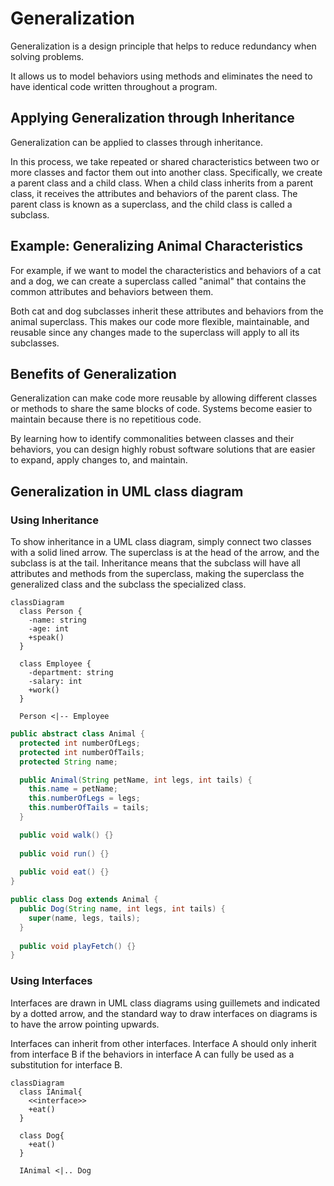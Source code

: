 # Generalization

Generalization is a design principle that helps to reduce redundancy when solving problems.

It allows us to model behaviors using methods and eliminates the need to have identical code written throughout a program.


## Applying Generalization through Inheritance

Generalization can be applied to classes through inheritance.

In this process, we take repeated or shared characteristics between two or more classes and factor them out into another class. Specifically, we create a parent class and a child class. When a child class inherits from a parent class, it receives the attributes and behaviors of the parent class. The parent class is known as a superclass, and the child class is called a subclass.


## Example: Generalizing Animal Characteristics

For example, if we want to model the characteristics and behaviors of a cat and a dog, we can create a superclass called "animal" that contains the common attributes and behaviors between them.

Both cat and dog subclasses inherit these attributes and behaviors from the animal superclass. This makes our code more flexible, maintainable, and reusable since any changes made to the superclass will apply to all its subclasses.


## Benefits of Generalization

Generalization can make code more reusable by allowing different classes or methods to share the same blocks of code. Systems become easier to maintain because there is no repetitious code. 

By learning how to identify commonalities between classes and their behaviors, you can design highly robust software solutions that are easier to expand, apply changes to, and maintain.


## Generalization in UML class diagram

### Using Inheritance

To show inheritance in a UML class diagram, simply connect two classes with a solid lined arrow. The superclass is at the head of the arrow, and the subclass is at the tail. Inheritance means that the subclass will have all attributes and methods from the superclass, making the superclass the generalized class and the subclass the specialized class.

```mermaid
classDiagram
  class Person {
    -name: string
    -age: int
    +speak()
  }
  
  class Employee {
    -department: string
    -salary: int
    +work()
  }
  
  Person <|-- Employee
```

```java
public abstract class Animal {
  protected int numberOfLegs;
  protected int numberOfTails;
  protected String name;

  public Animal(String petName, int legs, int tails) {
    this.name = petName;
    this.numberOfLegs = legs;
    this.numberOfTails = tails;
  }

  public void walk() {}
  
  public void run() {}
  
  public void eat() {}
}

public class Dog extends Animal {
  public Dog(String name, int legs, int tails) {
    super(name, legs, tails);
  }
  
  public void playFetch() {}
}
```


### Using Interfaces

Interfaces are drawn in UML class diagrams using guillemets and indicated by a dotted arrow, and the standard way to draw interfaces on diagrams is to have the arrow pointing upwards.

Interfaces can inherit from other interfaces. Interface A should only inherit from interface B if the behaviors in interface A can fully be used as a substitution for interface B.

```mermaid
classDiagram
  class IAnimal{
    <<interface>>
    +eat()
  }

  class Dog{
    +eat()
  }

  IAnimal <|.. Dog
```